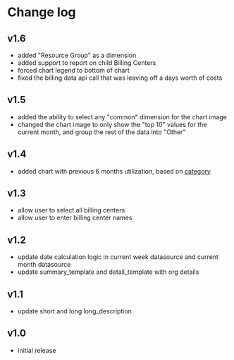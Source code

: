 # Change log

v1.6
----
- added "Resource Group" as a dimension
- added support to report on child Billing Centers
- forced chart legend to bottom of chart
- fixed the billing data api call that was leaving off a days worth of costs

v1.5
----
- added the ability to select any "common" dimension for the chart image
- changed the chart image to only show the "top 10" values for the current month, and group the rest of the data into "Other"

v1.4
----
- added chart with previous 6 months utilization, based on [category](https://docs.rightscale.com/optima/reference/rightscale_dimensions.html#category)

v1.3
----
- allow user to select all billing centers
- allow user to enter billing center names

v1.2
----
- update date calculation logic in current week datasource and current month datasource
- update summary_template and detail_template with org details

v1.1
----
- update short and long long_description

v1.0
-----
- initial release
